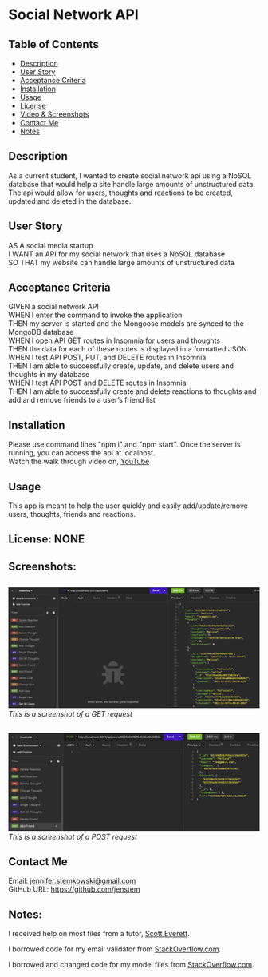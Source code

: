 # Social Network API

## Table of Contents
+ [Description](#description)
+ [User Story](#userstory)
+ [Acceptance Criteria](#acceptance)
+ [Installation](#installation)
+ [Usage](#usage)
+ [License](#license)
+ [Video & Screenshots](#screenshots)
+ [Contact Me](#contact)
+ [Notes](#notes)
##

<a id='description'></a>
## Description

As a current student, I wanted to create social network api using a NoSQL database that would help a site handle large amounts of unstructured data.  The api would allow for users, thoughts and reactions to be created, updated and deleted in the database.
##

<a id='userstory'></a>
## User Story

AS A social media startup\
I WANT an API for my social network that uses a NoSQL database\
SO THAT my website can handle large amounts of unstructured data
##

<a id='acceptance'></a>
## Acceptance Criteria

GIVEN a social network API\
WHEN I enter the command to invoke the application\
THEN my server is started and the Mongoose models are synced to the MongoDB database\
WHEN I open API GET routes in Insomnia for users and thoughts\
THEN the data for each of these routes is displayed in a formatted JSON\
WHEN I test API POST, PUT, and DELETE routes in Insomnia\
THEN I am able to successfully create, update, and delete users and thoughts in my database\
WHEN I test API POST and DELETE routes in Insomnia\
THEN I am able to successfully create and delete reactions to thoughts and add and remove friends to a user’s friend list
##

<a id='installation'></a>
## Installation
Please use command lines "npm i" and "npm start".  Once the server is running, you can access the api at localhost.\
Watch the walk through video on, [YouTube](https://youtu.be/5fiwiHfIDHg)
##

<a id='usage'></a>
## Usage
This app is meant to help the user quickly and easily add/update/remove users, thoughts, friends and reactions.
##

<a id='license'></a>
## License:  NONE
##

<a id='screenshots'></a>
## Screenshots:
##

![](https://github.com/jenstem/social-network-api/blob/main/assets/get-request.png) <br>
*This is a screenshot of a GET request*
##

![](https://github.com/jenstem/social-network-api/blob/main/assets/post-request.png) <br>
*This is a screenshot of a POST request*
##

<a id='contact'></a>
## Contact Me
Email:  jennifer.stemkowski@gmail.com <br>
GitHub URL:  https://github.com/jenstem

##
<a id='notes'></a>
## Notes:

I received help on most files from a tutor, [Scott Everett](https://calendly.com/fsf-tutor-team/scott-everett?month=2023-06).

I borrowed code for my email validator from [StackOverflow.com](https://stackoverflow.com/questions/18022365/mongoose-validate-email-syntax).

I borrowed and changed code for my model files from [StackOverflow.com](https://stackoverflow.com/questions/40694689/set-defaultvalue-to-todays-date-in-a-sequelize-migration).